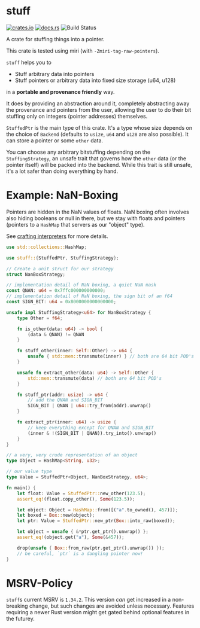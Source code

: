 # stuff

[![crates.io](https://img.shields.io/crates/v/stuff.svg)](https://crates.io/crates/stuff)
[![docs.rs](https://img.shields.io/docsrs/stuff)](https://docs.rs/stuff)
![Build Status](https://img.shields.io/endpoint.svg?url=https%3A%2F%2Factions-badge.atrox.dev%2FNilstrieb%2Fstuff%2Fbadge%3Fref%3Dmain&style=flat)

A crate for stuffing things into a pointer.

This crate is tested using miri (with `-Zmiri-tag-raw-pointers`).

`stuff` helps you to

- Stuff arbitrary data into pointers
- Stuff pointers or arbitrary data into fixed size storage (u64, u128)

in a **portable and provenance friendly** way.
 
It does by providing an abstraction around it, completely abstracting away the provenance and pointers from
the user, allowing the user to do their bit stuffing only on integers (pointer addresses) themselves.

`StuffedPtr` is the main type of this crate. It's a type whose size depends on the
choice of `Backend` (defaults to `usize`, `u64` and `u128` are also possible). It can store a
pointer or some `other` data.

You can choose any arbitrary bitstuffing depending on the `StuffingStrategy`, an unsafe trait that governs 
how the `other` data (or the pointer itself) will be packed into the backend. While this trait is still unsafe,
it's a lot safer than doing everything by hand.

# Example: NaN-Boxing
Pointers are hidden in the NaN values of floats. NaN boxing often involves also hiding booleans
or null in there, but we stay with floats and pointers (pointers to a `HashMap` that servers
as our "object" type).

See [crafting interpreters](https://craftinginterpreters.com/optimization.html#nan-boxing)
for more details.

```rust
use std::collections::HashMap;

use stuff::{StuffedPtr, StuffingStrategy};

// Create a unit struct for our strategy
struct NanBoxStrategy;

// implementation detail of NaN boxing, a quiet NaN mask
const QNAN: u64 = 0x7ffc000000000000; 
// implementation detail of NaN boxing, the sign bit of an f64
const SIGN_BIT: u64 = 0x8000000000000000; 

unsafe impl StuffingStrategy<u64> for NanBoxStrategy {
    type Other = f64;

    fn is_other(data: u64) -> bool {
        (data & QNAN) != QNAN
    }

    fn stuff_other(inner: Self::Other) -> u64 {
        unsafe { std::mem::transmute(inner) } // both are 64 bit POD's
    }

    unsafe fn extract_other(data: u64) -> Self::Other {
        std::mem::transmute(data) // both are 64 bit POD's
    }

    fn stuff_ptr(addr: usize) -> u64 {
        // add the QNAN and SIGN_BIT
        SIGN_BIT | QNAN | u64::try_from(addr).unwrap()
    }

    fn extract_ptr(inner: u64) -> usize {
        // keep everything except for QNAN and SIGN_BIT
        (inner & !(SIGN_BIT | QNAN)).try_into().unwrap()
    }
}

// a very, very crude representation of an object
type Object = HashMap<String, u32>;

// our value type
type Value = StuffedPtr<Object, NanBoxStrategy, u64>;

fn main() {
    let float: Value = StuffedPtr::new_other(123.5);
    assert_eq!(float.copy_other(), Some(123.5));

    let object: Object = HashMap::from([("a".to_owned(), 457)]);
    let boxed = Box::new(object);
    let ptr: Value = StuffedPtr::new_ptr(Box::into_raw(boxed));

    let object = unsafe { &*ptr.get_ptr().unwrap() };
    assert_eq!(object.get("a"), Some(&457));

    drop(unsafe { Box::from_raw(ptr.get_ptr().unwrap()) });
    // be careful, `ptr` is a dangling pointer now!
}
```

# MSRV-Policy
`stuff`s current MSRV is `1.34.2`. This version *can* get increased in a non-breaking change, but such changes
are avoided unless necessary. Features requiring a newer Rust version might get gated behind optional features in the futurey.